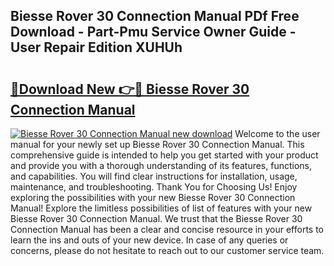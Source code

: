 ## Biesse Rover 30 Connection Manual PDf Free Download - Part-Pmu Service Owner Guide - User Repair Edition XUHUh

# <h2><a href="http://bc54904.oget.top/?id=Biesse+Rover+30+Connection+Manual">🔗Download New 👉🔴 Biesse Rover 30 Connection Manual</a></h2>

[![Biesse Rover 30 Connection Manual new download](https://i.imgur.com/5g1atiW.png)](http://bc54904.oget.top/?id=Biesse+Rover+30+Connection+Manual)
Welcome to the user manual for your newly set up Biesse Rover 30 Connection Manual. This comprehensive guide is intended to help you get started with your product and provide you with a thorough understanding of its features, functions, and capabilities. You will find clear instructions for installation, usage, maintenance, and troubleshooting. Thank You for Choosing Us! Enjoy exploring the possibilities with your new Biesse Rover 30 Connection Manual! Explore the limitless possibilities of list of features with your new Biesse Rover 30 Connection Manual. We trust that the Biesse Rover 30 Connection Manual has been a clear and concise resource in your efforts to learn the ins and outs of your new device. In case of any queries or concerns, please do not hesitate to reach out to our customer service team.
